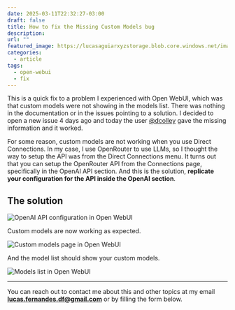 ```yaml
---
date: 2025-03-11T22:32:27-03:00
draft: false
title: How to fix the Missing Custom Models bug
description: 
url: ""
featured_image: https://lucasaguiarxyzstorage.blob.core.windows.net/images/thumb-custom-model-fix.png
categories:
  - article
tags:
  - open-webui
  - fix
---
```


This is a quick fix to a problem I experienced with Open WebUI, which was that custom models were not showing in the models list. There was nothing in the documentation or in the issues pointing to a solution. I decided to open a new issue 4 days ago and today the user [@dcolley](https://github.com/open-webui/open-webui/discussions/11404) gave the missing information and it worked.

For some reason, custom models are not working when you use Direct Connections. In my case, I use OpenRouter to use LLMs, so I thought the way to setup the API was from the Direct Connections menu. It turns out that you can setup the OpenRouter API from the Connections page, specifically in the OpenAI API section. And this is the solution, **replicate your configuration for the API inside the OpenAI section**.

## The solution

![OpenAI API configuration in Open WebUI](https://lucasaguiarxyzstorage.blob.core.windows.net/images/connections-page.png)

Custom models are now working as expected.

![Custom models page in Open WebUI](https://lucasaguiarxyzstorage.blob.core.windows.net/images/custom-models-page.png)

And the model list should show your custom models.

![Models list in Open WebUI](https://lucasaguiarxyzstorage.blob.core.windows.net/images/model-list.png)

---
You can reach out to contact me about this and other topics at my email **<lucas.fernandes.df@gmail.com>** or by filling the form below.
